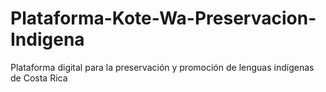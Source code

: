 # Plataforma-Kote-Wa-Preservacion-Indigena
Plataforma digital para la preservación y promoción de lenguas indígenas de Costa Rica
